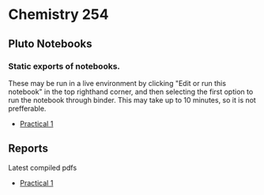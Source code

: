 # Chemistry 254
##  Pluto Notebooks
### Static exports of notebooks. 
These may be run in a live environment by clicking "Edit or run this notebook" in the top righthand corner, and then selecting the first option to run the notebook through binder. This may take up to 10 minutes, so it is not prefferable.
- [Practical 1](https://adammenne.github.io/chemistry_254/practical_1/plots.html)

## Reports
Latest compiled pdfs
- [Practical 1](https://github.com/AdamMenne/chemistry_254/raw/master/practical_1/report/report.pdf)
